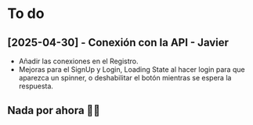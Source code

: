 # To do

## [2025-04-30] - Conexión con la API - Javier
- Añadir las conexiones en el Registro.
- Mejoras para el SignUp y Login, Loading State al hacer login para que aparezca un spinner, o deshabilitar el botón mientras se espera la respuesta.

## Nada por ahora 🕺💃

